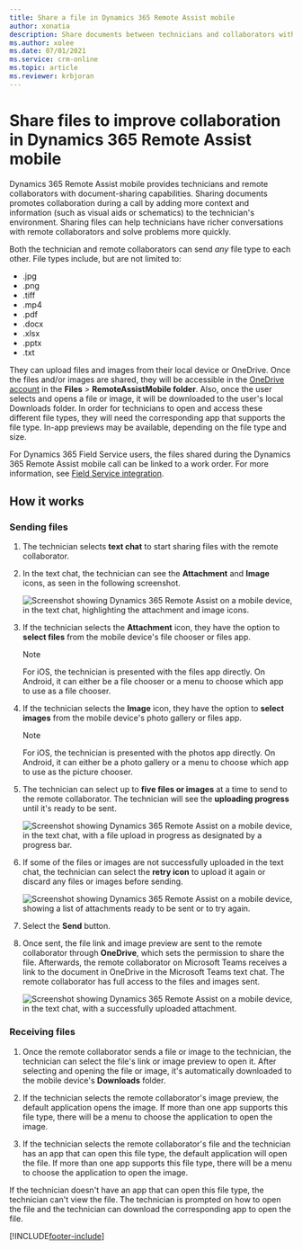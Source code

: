 ```yaml
---
title: Share a file in Dynamics 365 Remote Assist mobile
author: xonatia
description: Share documents between technicians and collaborators with the Dynamics 365 Remote Assist mobile app.
ms.author: xolee
ms.date: 07/01/2021
ms.service: crm-online
ms.topic: article
ms.reviewer: krbjoran
---
```

# Share files to improve collaboration in Dynamics 365 Remote Assist mobile

Dynamics 365 Remote Assist mobile provides technicians and remote collaborators with document-sharing capabilities. Sharing documents promotes collaboration during a call by adding more context and information (such as visual aids or schematics) to the technician's environment. Sharing files can help technicians have richer conversations with remote collaborators and solve problems more quickly.  
 
Both the technician and remote collaborators can send *any* file type to each other. File types include, but are not limited to: 

- .jpg 
- .png 
- .tiff 
- .mp4 
- .pdf 
- .docx 
- .xlsx 
- .pptx
- .txt 
 
They can upload files and images from their local device or OneDrive. Once the files and/or images are shared, they will be accessible in the [OneDrive account](https://onedrive.live.com/about/signin/) in the **Files** > **RemoteAssistMobile folder**. Also, once the user selects and opens a file or image, it will be downloaded to the user's local Downloads folder. In order for technicians to open and access these different file types, they will need the corresponding app that supports the file type. In-app previews may be available, depending on the file type and size.

For Dynamics 365 Field Service users, the files shared during the Dynamics 365 Remote Assist mobile call can be linked to a work order. For more information, see [Field Service integration](./fs-integration.md).

## How it works

### Sending files 

1. The technician selects **text chat** to start sharing files with the remote collaborator. 

2. In the text chat, the technician can see the **Attachment** and **Image** icons, as seen in the following screenshot.

   ![Screenshot showing Dynamics 365 Remote Assist on a mobile device, in the text chat, highlighting the attachment and image icons.](./media/filesicons.PNG)

3. If the technician selects the **Attachment** icon, they have the option to **select files** from the mobile device's file chooser or files app. 

   > [!Note]
   > For iOS, the technician is presented with the files app directly. On Android, it can either be a file chooser or a menu to choose which app to use as a file chooser.

4. If the technician selects the **Image** icon, they have the option to **select images** from the mobile device's photo gallery or files app. 
   
   > [!Note] 
   > For iOS, the technician is presented with the photos app directly. On Android, it can either be a photo gallery or a menu to choose which app to use as the picture chooser.

5. The technician can select up to **five files or images** at a time to send to the remote collaborator. The technician will see the **uploading progress** until it's ready to be sent.

   ![Screenshot showing Dynamics 365 Remote Assist on a mobile device, in the text chat, with a file upload in progress as designated by a progress bar.](./media/files_progress.PNG "Upload")

6. If some of the files or images are not successfully uploaded in the text chat, the technician can select the **retry icon** to upload it again or discard any files or images before sending. 

   ![Screenshot showing Dynamics 365 Remote Assist on a mobile device, showing a list of attachments ready to be sent or to try again.](./media/files_fail.PNG "Retry")

7. Select the **Send** button.

8. Once sent, the file link and image preview are sent to the remote collaborator through **OneDrive**, which sets the permission to share the file. Afterwards, the remote collaborator on Microsoft Teams receives a link to the document in OneDrive in the Microsoft Teams text chat. The remote collaborator has full access to the files and images sent. 

   ![Screenshot showing Dynamics 365 Remote Assist on a mobile device, in the text chat, with a successfully uploaded attachment.](./media/files_view.PNG)

### Receiving files 

1. Once the remote collaborator sends a file or image to the technician, the technician can select the file's link or image preview to open it. After selecting and opening the file or image, it's automatically downloaded to the mobile device's **Downloads** folder. 

2. If the technician selects the remote collaborator's image preview, the default application opens the image. If more than one app supports this file type, there will be a menu to choose the application to open the image. 

3. If the technician selects the remote collaborator's file and the technician has an app that can open this file type, the default application will open the file. If more than one app supports this file type, there will be a menu to choose the application to open the image. 
 
If the technician doesn't have an app that can open this file type, the technician can't view the file. The technician is prompted on how to open the file and the technician can download the corresponding app to open the file.


[!INCLUDE[footer-include](../../includes/footer-banner.md)]
